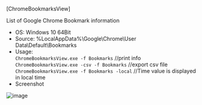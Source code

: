 [ChromeBookmarksView]  

List of Google Chrome Bookmark information

- OS: Windows 10 64Bit  
- Source: %LocalAppData%\Google\Chrome\User Data\Default\Bookmarks
- Usage:  
`ChromeBookmarksView.exe -f Bookmarks`  //print info  
`ChromeBookmarksView.exe -csv -f Bookmarks`  //export csv file  
`ChromeBookmarksView.exe -f Bookmarks -local` //Time value is displayed in local time  
- Screenshot  

![image](https://user-images.githubusercontent.com/69110090/96461160-016c4d00-125f-11eb-8fa8-cfbdd5e2dfe7.png)


